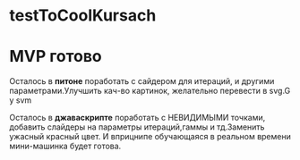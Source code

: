 # testToCoolKursach
# MVP готово
Осталось в **питоне** поработать с сайдером для итераций, и другими параметрами.Улучшить кач-во картинок, желательно перевести в svg.G у svm


Осталось в **джаваскрипте** поработать с НЕВИДИМЫМИ точками, добавить слайдеры на параметры итераций,гаммы и тд.Заменить ужасный красный цвет. И вприцнипе обучающаяся в реальном времени мини-машинка будет готова.
